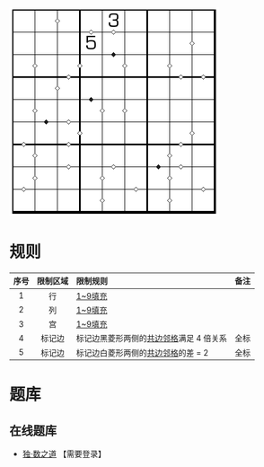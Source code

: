 ![](../../../../../images/sudoku/黑白棱数独.png)

# 规则
| 序号 | 限制区域 | 限制规则 | 备注 |
| :---: | :---: | :--- | :---: |
| 1 | 行 | [1~9填充] | |
| 2 | 列 | [1~9填充] | |
| 3 | 宫 | [1~9填充] | |
| 4 | 标记边 | 标记边黑菱形两侧的[共边邻格]满足 4 倍关系 | 全标 |
| 5 | 标记边 | 标记边白菱形两侧的[共边邻格]的差 = 2 | 全标 |

# 题库

## 在线题库
- [独·数之道](http://www.sudokufans.org.cn/lx/game.index.php?type=hb4) 【需要登录】

[1~9填充]: ../../../../../rules.md#1~9填充
[共边邻格]: ../../../../../rules.md#共边邻格